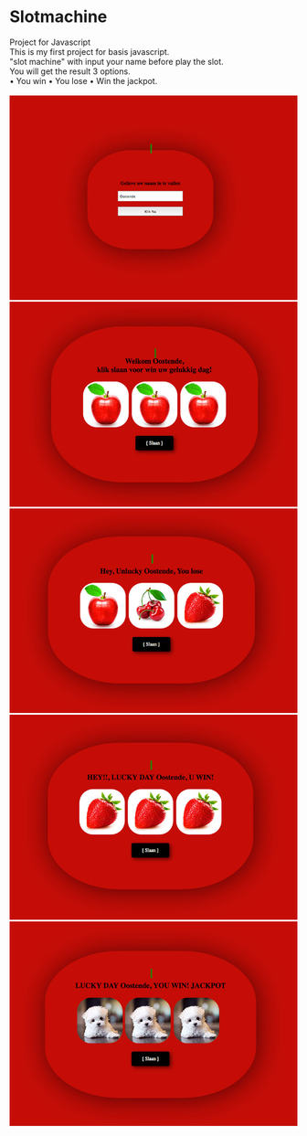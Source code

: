 # Slotmachine
Project for Javascript<br>
This is my first project for basis javascript.<br>
"slot machine" with input your name before play the slot.<br>
You will get the result 3 options.<br> • You win • You lose • Win the jackpot.<br>
<br>
<img src="jpeg/1.jpg">
<img src="jpeg/2.jpg">
<img src="jpeg/3.jpg">
<img src="jpeg/5.jpg">
<img src="jpeg/4.jpg">
